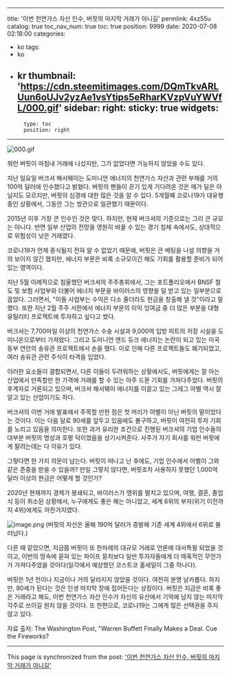 
---
title: '이번 천연가스 자산 인수, 버핏의 마지막 거래가 아니길'
permlink: 4xz55u
catalog: true
toc_nav_num: true
toc: true
position: 9999
date: 2020-07-08 02:18:00
categories:
- ko
tags:
- ko
- kr
thumbnail: 'https://cdn.steemitimages.com/DQmTkvARLUun6oUJv2yzAe1vsYtips5eRharKVzpVuYWVfL/000.gif'
sidebar:
    right:
        sticky: true
widgets:
    -
        type: toc
        position: right
---


![000.gif](https://cdn.steemitimages.com/DQmTkvARLUun6oUJv2yzAe1vsYtips5eRharKVzpVuYWVfL/000.gif)

워런 버핏이 마침내 거래에 나섰지만, 그가 없었다면 가능하지 않았을 수도 있다.

지난 일요일 버크셔 해서웨이는 도미니언 에너지의 천연가스 자산과 관련 부채를 거의 100억 달러에 인수했다고 밝혔다. 버핏의 팬들이 끈기 있게 기다려온 것은  메가 딜은 아닐지도 모르지만, 버핏의 심경에 대한 많은 것을 알 수 있다. 5개월째 코로나19가 대유행 중인 상황에서, 그동안 그는 방관으로 일관했기 때문이다.

2015년 이후 가장 큰 인수인 것은 맞다. 하지만, 현재 버크셔의 기준으로는 그리 큰 규모는 아니다. 반면 일부 산업의 전망을 영원히 바꿀 수 있는 경기 침체 속에서도, 상대적으로 위험성이 낮은 거래였다. 

코로나19가 언제 종식될지 전혀 알 수 없었기 때문에, 버핏은 큰 베팅을 나설 의향을 거의 보이지 않긴 했지만, 에너지 부문은 비록 소규모이긴 해도 기회를 활용할 준비가 되어 있는 영역이다. 

지난 5월 이례적으로 침울했던 버크셔의 주주총회에서, 그는 포트폴리오에서 BNSF 철도 및 보험 사업부와 더불어 에너지 부문을 바이러스의 영향을 덜 받고 있는 일부분으로 꼽았다. 그러면서, "이들 사업부는 수익은 다소 줄더라도 현금을 창출해 낼 것"이라고 말했다. 또한 지난 2월 주주 서한에서 에너지 부문의 이익 잉여금 중 더 많은 부분을 대형 유틸리티 프로젝트에 투자하고 싶다고 썼다. 

버크셔는 7,700마일 이상의 천연가스 수송 시설과  9,000억 입방 피트의 저장 시설을 도미니온으로부터 가져왔다. 그리고 도미니언 앤드 듀크 에너지는 논란이 되고 있는 미국 동부 연안의 송유관 프로젝트에서 손을 뗐다. 이로 인해 다른 프로젝트들도 폐기되었고, 여러 송유관 관련 주식이 타격을 입었다. 

이러한 요소들이 결합되면서, 다른 이들이 두려워하는 상황에서도,  버핏에게는 잘 아는 산업에서 만족할만 한 가격에 거래를 할 수 있는 아주 드문 기회를 가져다주었다. 버핏의 후계자로 거론되고 있으며, 버크셔 해서웨이 에너지를 이끌고 있는 그레그 아벨 역시 잘 알고 있는 산업이기도 하다.

버크셔의 이번 거래 발표에서 주목할 만한 점은 첫 머리가 아벨이 아닌 버핏의 말이었다는 것이다. 이는 다음 달로 90세를 앞두고 있음에도 불구하고, 버핏이 여전히 투자 기회를 노리고 있음을 의미한다. 또한 과거 유리한 조건으로 진행된 버크셔의 기업 인수들의 대부분 버핏의 명성과 호평 덕이었음을 상기시켜준다. 사주가 자기 회사를 워런 버핏에게 팔려는데는 다 이유가 있다.

그렇다면 한 가지 의문이 남는다. 버핏이 떠나고 난 후에도, 기업 인수에서 아벨이 그와 같은 존중을 받을 수 있을까? 만일 그렇지 않다면, 버핏조차 사용하지 못했던 1,000억 달러 이상의 현금은 어떻게 할 것인가?

2020년 현재까지 경제가 봉쇄되고, 바이러스가 맹위를 떨치고 있으며, 여행, 결혼, 졸업식 등이 취소된 상황에서, 누구에게도 좋은 해는 아니었고, 세계 6위의 부자(위기 이전까지 4위)에게도 마찬가지였다. 

![image.png](https://cdn.steemitimages.com/DQmYeMZ9CWJ8stuo8hpNCVgH81Vu1EYqcS6KJZ1HSzpwWnM/image.png)
(버핏의 자산은 올해 190억 달러가 증발해 기존 세계 4위에서 6위로 물러났다.)

다른 때 같았으면, 지금쯤 버핏이 또 한차례의 대규모 거래로 언론에 대서특필 되었을 것이고, 이번의 땅속에 묻혀 있는 파이프 뭉치보다 일반 투자자들에게 더 매혹적인 무언가가 가져다주었을 것이다(일각에서 예상했던 코스트코 홀세일이 그중 하나다).

버핏은 1년 전이나 지금이나 거의 달라지지 않았을 것이다. 여전히 분명 날카롭다. 하지만, 90세가 된다는 것은 인생 마지막 장에 접어든다는 상징이다. 버핏은 지금은 비록 좋은 거래라고 해도,  이번 천연가스 자산 인수가 자신의 유산에서 기억에 남지 않는 마지막 각주로 쓰이길 원치 않을 것이다. 또 한편으로, 코로나19는 그에게 많은 선택권을 주지 않고 있다.

자료 출처: The Washington Post, "Warren Buffett Finally Makes a Deal. Cue the Fireworks?

- - -

This page is synchronized from the post: ['이번 천연가스 자산 인수, 버핏의 마지막 거래가 아니길'](https://steemit.com/@pius.pius/4xz55u)
